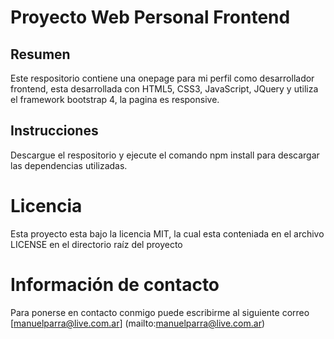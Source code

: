 # Proyecto Web Personal Frontend

## Resumen
Este respositorio contiene una onepage para mi perfil como desarrollador frontend, esta desarrollada con HTML5, CSS3, JavaScript, JQuery y utiliza el framework bootstrap 4, la pagina es responsive.

## Instrucciones
Descargue el respositorio y ejecute el comando npm install para descargar las dependencias utilizadas.

# Licencia
Esta proyecto esta bajo la licencia MIT, la cual esta conteniada en el archivo LICENSE en el directorio raíz del proyecto

# Información de contacto
Para ponerse en contacto conmigo puede escribirme al siguiente correo [manuelparra@live.com.ar] (mailto:manuelparra@live.com.ar)

